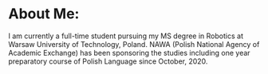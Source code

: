 # About Me:

I am currently a full-time student pursuing my MS degree in Robotics at Warsaw University of Technology, Poland. NAWA (Polish National Agency of Academic Exchange) has been sponsoring the studies including one year preparatory course of Polish Language since October, 2020.
